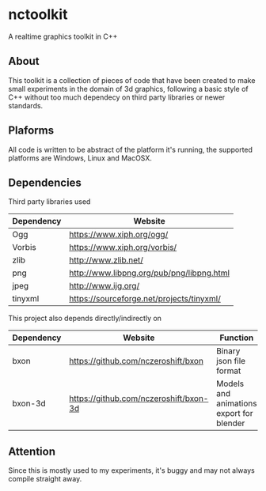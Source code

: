 # nctoolkit
A realtime graphics toolkit in C++

## About
This toolkit is a collection of pieces of code that have been created to make small experiments in the domain of 3d graphics, following a basic style of C++ without too much dependecy on third party libraries or newer standards. 

## Plaforms
All code is written to be abstract of the platform it's running, the supported platforms are Windows, Linux and MacOSX.

## Dependencies

Third party libraries used

Dependency | Website
---------- | -------
Ogg        | https://www.xiph.org/ogg/
Vorbis     | https://www.xiph.org/vorbis/
zlib       | http://www.zlib.net/
png        | http://www.libpng.org/pub/png/libpng.html
jpeg       | http://www.ijg.org/
tinyxml    | https://sourceforge.net/projects/tinyxml/

This project also depends directly/indirectly on

Dependency | Website | Function
---------- | ------- | --------
bxon       | https://github.com/nczeroshift/bxon | Binary json file format
bxon-3d    | https://github.com/nczeroshift/bxon-3d | Models and animations export for blender


## Attention
Since this is mostly used to my experiments, it's buggy and may not always compile straight away.

